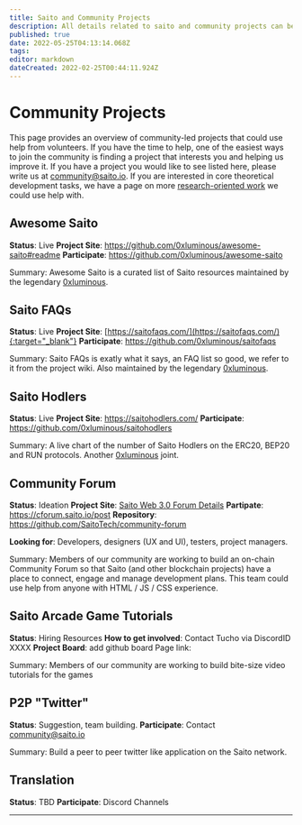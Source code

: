 ```yaml
---
title: Saito and Community Projects
description: All details related to saito and community projects can be found here
published: true
date: 2022-05-25T04:13:14.068Z
tags: 
editor: markdown
dateCreated: 2022-02-25T00:44:11.924Z
---
```


# Community Projects

This page provides an overview of community-led projects that could use help from volunteers. If you have the time to help, one of the easiest ways to join the community is finding a project that interests you and helping us improve it. If you have a project you would like to see listed here, please write us at community@saito.io. If you are interested in core theoretical development tasks, we have a page on more [research-oriented work](/community/tasks) we could use help with.

## Awesome Saito

**Status**: Live
**Project Site**: https://github.com/0xluminous/awesome-saito#readme
**Participate**: https://github.com/0xluminous/awesome-saito

Summary: Awesome Saito is a curated list of Saito resources maintained by the legendary [0xluminous](https://github.com/0xluminous). 

## Saito FAQs

**Status**: Live
**Project Site**: [https://saitofaqs.com/](https://saitofaqs.com/){:target="_blank"}
**Participate**: https://github.com/0xluminous/saitofaqs

Summary: Saito FAQs is exatly what it says, an FAQ list so good, we refer to it from the project wiki. Also maintained by the legendary [0xluminous](https://github.com/0xluminous). 

## Saito Hodlers

**Status**: Live
**Project Site**: https://saitohodlers.com/
**Participate**: https://github.com/0xluminous/saitohodlers

Summary: A live chart of the number of Saito Hodlers on the ERC20, BEP20 and RUN protocols. Another [0xluminous](https://github.com/0xluminous) joint. 

## Community Forum

**Status**: Ideation
**Project Site**: [Saito Web 3.0 Forum Details](/community/projects/forum)
**Partipate**: https://cforum.saito.io/post
**Repository**: https://github.com/SaitoTech/community-forum

**Looking for**: Developers, designers (UX and UI), testers, project managers.

Summary: Members of our community are working to build an on-chain Community Forum so that Saito (and other blockchain projects) have a place to connect, engage and manage development plans. This team could use help from anyone with HTML / JS / CSS experience.

## Saito Arcade Game Tutorials

**Status**: Hiring Resources
**How to get involved**: Contact Tucho via DiscordID XXXX
**Project Board**: add github board
Page link:

Summary: Members of our community are working to build bite-size video tutorials for the games

## P2P "Twitter"<a name="p2pTwitter"></a>

**Status**: Suggestion, team building.
**Participate**: Contact community@saito.io

Summary: Build a peer to peer twitter like application on the Saito network.

## Translation

**Status**: TBD
**Participate**: Discord Channels 

---



